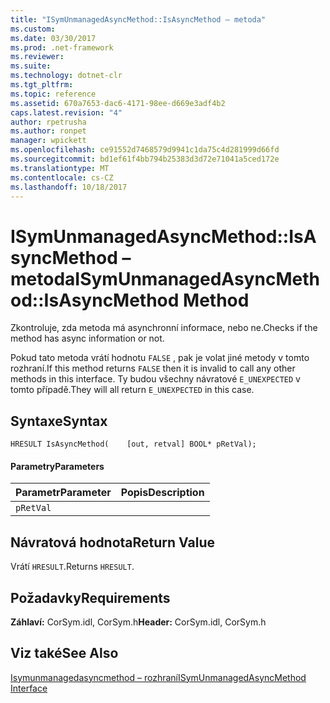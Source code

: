 ```yaml
---
title: "ISymUnmanagedAsyncMethod::IsAsyncMethod – metoda"
ms.custom: 
ms.date: 03/30/2017
ms.prod: .net-framework
ms.reviewer: 
ms.suite: 
ms.technology: dotnet-clr
ms.tgt_pltfrm: 
ms.topic: reference
ms.assetid: 670a7653-dac6-4171-98ee-d669e3adf4b2
caps.latest.revision: "4"
author: rpetrusha
ms.author: ronpet
manager: wpickett
ms.openlocfilehash: ce91552d7468579d9941c1da75c4d281999d66fd
ms.sourcegitcommit: bd1ef61f4bb794b25383d3d72e71041a5ced172e
ms.translationtype: MT
ms.contentlocale: cs-CZ
ms.lasthandoff: 10/18/2017
---
```

# <a name="isymunmanagedasyncmethodisasyncmethod-method"></a><span data-ttu-id="186dd-102">ISymUnmanagedAsyncMethod::IsAsyncMethod – metoda</span><span class="sxs-lookup"><span data-stu-id="186dd-102">ISymUnmanagedAsyncMethod::IsAsyncMethod Method</span></span>
<span data-ttu-id="186dd-103">Zkontroluje, zda metoda má asynchronní informace, nebo ne.</span><span class="sxs-lookup"><span data-stu-id="186dd-103">Checks if the method has async information or not.</span></span>  
  
 <span data-ttu-id="186dd-104">Pokud tato metoda vrátí hodnotu `FALSE` , pak je volat jiné metody v tomto rozhraní.</span><span class="sxs-lookup"><span data-stu-id="186dd-104">If this method returns `FALSE` then it is invalid to call any other methods in this interface.</span></span> <span data-ttu-id="186dd-105">Ty budou všechny návratové `E_UNEXPECTED` v tomto případě.</span><span class="sxs-lookup"><span data-stu-id="186dd-105">They will all return `E_UNEXPECTED` in this case.</span></span>  
  
## <a name="syntax"></a><span data-ttu-id="186dd-106">Syntaxe</span><span class="sxs-lookup"><span data-stu-id="186dd-106">Syntax</span></span>  
  
```idl  
HRESULT IsAsyncMethod(    [out, retval] BOOL* pRetVal);  
```  
  
#### <a name="parameters"></a><span data-ttu-id="186dd-107">Parametry</span><span class="sxs-lookup"><span data-stu-id="186dd-107">Parameters</span></span>  
  
|<span data-ttu-id="186dd-108">Parametr</span><span class="sxs-lookup"><span data-stu-id="186dd-108">Parameter</span></span>|<span data-ttu-id="186dd-109">Popis</span><span class="sxs-lookup"><span data-stu-id="186dd-109">Description</span></span>|  
|---------------|-----------------|  
|`pRetVal`||  
  
## <a name="return-value"></a><span data-ttu-id="186dd-110">Návratová hodnota</span><span class="sxs-lookup"><span data-stu-id="186dd-110">Return Value</span></span>  
 <span data-ttu-id="186dd-111">Vrátí `HRESULT`.</span><span class="sxs-lookup"><span data-stu-id="186dd-111">Returns `HRESULT`.</span></span>  
  
## <a name="requirements"></a><span data-ttu-id="186dd-112">Požadavky</span><span class="sxs-lookup"><span data-stu-id="186dd-112">Requirements</span></span>  
 <span data-ttu-id="186dd-113">**Záhlaví:** CorSym.idl, CorSym.h</span><span class="sxs-lookup"><span data-stu-id="186dd-113">**Header:** CorSym.idl, CorSym.h</span></span>  
  
## <a name="see-also"></a><span data-ttu-id="186dd-114">Viz také</span><span class="sxs-lookup"><span data-stu-id="186dd-114">See Also</span></span>  
 [<span data-ttu-id="186dd-115">Isymunmanagedasyncmethod – rozhraní</span><span class="sxs-lookup"><span data-stu-id="186dd-115">ISymUnmanagedAsyncMethod Interface</span></span>](../../../../docs/framework/unmanaged-api/diagnostics/isymunmanagedasyncmethod-interface.md)
